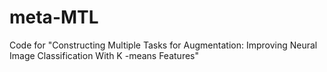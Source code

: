 # meta-MTL
Code for "Constructing Multiple Tasks for Augmentation: Improving Neural Image Classification With K -means Features"
